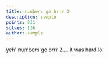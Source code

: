 ```yaml
---
title: numbers go brrr 2
description: sample
points: 831
solves: 126
author: sample
---
```


yeh' numbers go brrr 2.... it was hard lol
